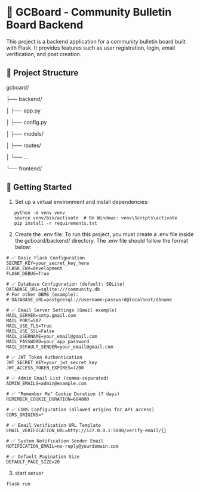 # 📝 GCBoard - Community Bulletin Board Backend

This project is a backend application for a community bulletin board built with Flask. It provides features such as user registration, login, email verification, and post creation.

## 📁 Project Structure
gcboard/

├── backend/

│ ├── app.py

│ ├── config.py

│ ├── models/

│ ├── routes/

│ └── ...

└── frontend/


## 🚀 Getting Started

1. Set up a virtual environment and install dependencies:
```
   python -m venv venv
   source venv/bin/activate  # On Windows: venv\Scripts\activate
   pip install -r requirements.txt
```
2. Create the .env file:
To run this project, you must create a .env file inside the gcboard/backend/ directory. The .env file should follow the format below:
```
# ✅ Basic Flask Configuration
SECRET_KEY=your_secret_key_here
FLASK_ENV=development
FLASK_DEBUG=True

# ✅ Database Configuration (default: SQLite)
DATABASE_URL=sqlite:///community.db
# For other DBMS (example):
# DATABASE_URL=postgresql://username:password@localhost/dbname

# ✅ Email Server Settings (Gmail example)
MAIL_SERVER=smtp.gmail.com
MAIL_PORT=587
MAIL_USE_TLS=True
MAIL_USE_SSL=False
MAIL_USERNAME=your_email@gmail.com
MAIL_PASSWORD=your_app_password
MAIL_DEFAULT_SENDER=your_email@gmail.com

# ✅ JWT Token Authentication
JWT_SECRET_KEY=your_jwt_secret_key
JWT_ACCESS_TOKEN_EXPIRES=7200

# ✅ Admin Email List (comma-separated)
ADMIN_EMAILS=admin@example.com

# ✅ "Remember Me" Cookie Duration (7 days)
REMEMBER_COOKIE_DURATION=604800

# ✅ CORS Configuration (allowed origins for API access)
CORS_ORIGINS=*

# ✅ Email Verification URL Template
EMAIL_VERIFICATION_URL=http://127.0.0.1:5000/verify-email/{}

# ✅ System Notification Sender Email
NOTIFICATION_EMAIL=no-reply@yourdomain.com

# ✅ Default Pagination Size
DEFAULT_PAGE_SIZE=20
```
3. start server
```
flask run
```
